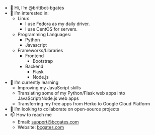 - 👋 Hi, I’m @brittbot-bgates
- 👀 I’m interested in:
	- Linux
		- I use Fedora as my daily driver.
		- I use CentOS for servers.
	- Programming Languages:
		- Python
		- Javascript
	- Frameworks/Libraries
		- Frontend
			- Bootstrap
		- Backend
			- Flask
			- Node.js
- 🌱 I’m currently learning
	- Improving my JavaScript skills
	- Translating some of my Python/Flask web apps into JavaScript/Node.js web apps
	- Transferring my free apps from Herko to Google Cloud Platform
- 💞️ I’m looking to collaborate on open-source projects
- 📫 How to reach me
	- Email: support@bcgates.com
	- Website: [bcgates.com](https://bcgates.com)

<!---
brittbot-bgates/brittbot-bgates is a ✨ special ✨ repository because its `README.md` (this file) appears on your GitHub profile.
You can click the Preview link to take a look at your changes.
--->
